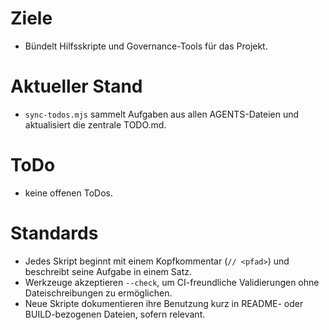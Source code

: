 # Ziele
- Bündelt Hilfsskripte und Governance-Tools für das Projekt.

# Aktueller Stand
- `sync-todos.mjs` sammelt Aufgaben aus allen AGENTS-Dateien und aktualisiert die zentrale TODO.md.

# ToDo
- keine offenen ToDos.

# Standards
- Jedes Skript beginnt mit einem Kopfkommentar (`// <pfad>`) und beschreibt seine Aufgabe in einem Satz.
- Werkzeuge akzeptieren `--check`, um CI-freundliche Validierungen ohne Dateischreibungen zu ermöglichen.
- Neue Skripte dokumentieren ihre Benutzung kurz in README- oder BUILD-bezogenen Dateien, sofern relevant.
